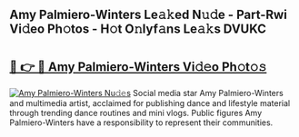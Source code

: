 ## Amy Palmiero-Winters Le𝚊𝚔ed N𝚞𝚍e - Part-Rwi Vi𝚍eo Ph𝚘tos - H𝚘t O𝚗lyf𝚊ns Le𝚊𝚔s DVUKC

# <h2><a href="http://hf8ftk2.feru.top/?c=Amy+Palmiero-Winters">🔗 👉 🔴 Amy Palmiero-Winters Vi𝚍𝚎o Ph𝚘t𝚘𝚜</a></h2>

[![Amy Palmiero-Winters Nu𝚍𝚎s](https://i.imgur.com/0TWrTi3.gif)](http://hf8ftk2.feru.top/?c=Amy+Palmiero-Winters)
Social media star Amy Palmiero-Winters and multimedia artist, acclaimed for publishing dance and lifestyle material through trending dance routines and mini vlogs. Public figures Amy Palmiero-Winters have a responsibility to represent their communities. 
